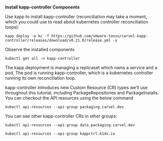 



__Install kapp-controller Components__

Use kapp to install kapp-controller (reconciliation may take a moment, which you could use to read about kubernetes controller reconciliation loops):

```execute
kapp deploy -a kc -f https://github.com/vmware-tanzu/carvel-kapp-controller/releases/download/v0.21.0/release.yml -y
```

Observe the installed components 

```execute 
kubectl get all -n kapp-controller
```
The kapp deployment is managing a replicaset which owns a service and a pod. The pod is running kapp-controller, which is a kubernetes controller running its own reconciliation loop.

kapp-controller introduces new Custom Resource (CR) types we’ll use throughout this tutorial, including PackageRepositories and PackageInstalls.
You can checkout the API resources using the below command

```execute
kubectl api-resources --api-group packaging.carvel.dev
```

You can see other kapp-controller CRs in other groups:

```execute
kubectl api-resources --api-group data.packaging.carvel.dev
```
```execute
kubectl api-resources --api-group kappctrl.k14s.io
```

